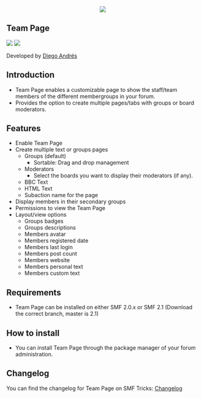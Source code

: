  <p align="center">
    <img src="https://smftricks.com/logos/logo.png">
 </p>

## Team Page
<img src="https://img.shields.io/badge/License-MPL 2.0-a05a3f?style=flat-square"> <img src="https://img.shields.io/badge/SMF-2.1-3f73a0?style=flat-square">

Developed by [Diego Andrés](https://github.com/DiegoAndresCortes)

## Introduction
* Team Page enables a customizable page to show the staff/team members of the different membergroups in your forum.
* Provides the option to create multiple pages/tabs with groups or board moderators.

## Features
- Enable Team Page
- Create multiple text or groups pages
  - Groups (default)
    - Sortable: Drag and drop management
  - Moderators
    - Select the boards you want to display their moderators (if any).
  - BBC Text
  - HTML Text
  - Subaction name for the page
- Display members in their secondary groups
- Permissions to view the Team Page
- Layout/view options
  - Groups badges
  - Groups descriptions
  - Members avatar
  - Members registered date
  - Members last login
  - Members post count
  - Members website
  - Members personal text
  - Members custom text

## Requirements
* Team Page can be installed on either SMF 2.0.x or SMF 2.1 (Download the correct branch, master is 2.1)

## How to install
* You can install Team Page through the package manager of your forum administration.

## Changelog
You can find the changelog for Team Page on SMF Tricks: [Changelog](https://smftricks.com/index.php?topic=2093.0)

